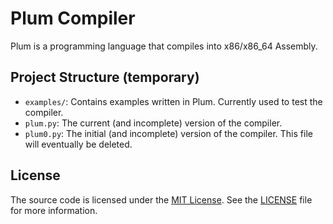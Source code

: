 # Plum Compiler
Plum is a programming language that compiles into x86/x86_64 Assembly.

## Project Structure (temporary)
* `examples/`: Contains examples written in Plum. Currently used to test the compiler.
* `plum.py`: The current (and incomplete) version of the compiler.
* `plum0.py`: The initial (and incomplete) version of the compiler. This file will eventually be deleted.

## License
The source code is licensed under the [MIT License](http://opensource.org/licenses/MIT).
See the [LICENSE](LICENSE) file for more information.